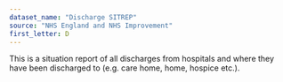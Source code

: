 ```yaml
---
dataset_name: "Discharge SITREP"
source: "NHS England and NHS Improvement"
first_letter: D
---
```

This is a situation report of all discharges from hospitals and where they have been discharged to (e.g. care home, home, hospice etc.).